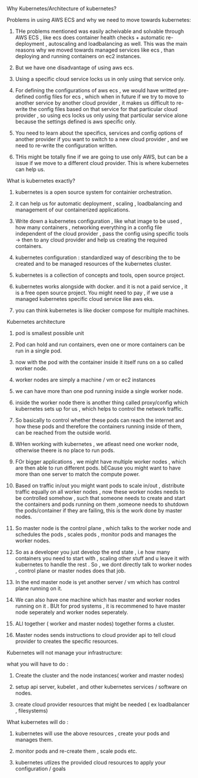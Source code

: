 Why Kubernetes/Architecture of kubernetes?

Problems in using AWS ECS and why we need to move towards kubernetes: 

1. THe problems mentioned was easily acheivable and solvable through AWS ECS , like ecs does container health checks + automatic re-deployment , autoscaling and loadbalancing as well. This was the main reasons why we moved towards managed services like ecs , than deploying and running containers on ec2 instances.

2. But we have one disadvantage of using aws ecs.

3. Using a specific cloud service locks us in only using that service only.

4. For defining the configurations of aws ecs , we would have writted pre-defined config files for ecs , which when in future if we try to move to another service by another cloud provider , it makes us difficult to re-write the config files based on that service for that particular cloud provider , so using ecs locks us only using that particular service alone because the settings defined is aws specific only.

5. You need to learn about the specifics, services and config options of another provider if you want to switch to a new cloud provider , and we need to re-write the configuration written.

6. THis might be totally fine if we are going to use only AWS, but can be a issue if we move to a different cloud provider. This is where kubernetes can help us.


What is kubernetes exactly?

1. kubernetes is a open source system for containier orchestration.

2. it can help us for automatic deployment , scaling , loadbalancing and management of our containerized applications.

3. Write down a kubernetes configuration , like what image to be used , how many containers , networking everything in a config file independent of the cloud provider , pass the config using specific tools -> then to any cloud provider and help us creating the required containers.

4. kubernetes configuration : standardized way of describing the to be created and to be managed resources of the kubernetes cluster.

5. kubernetes is a collection of concepts and tools, open source project.

6. kubernetes works alongside with docker. and it is not a paid service , it is a free open source project. You might need to pay , if we use a managed kubernetes specific cloud service like aws eks.

7. you can think kubernetes is like docker compose for multiple machines.

Kubernetes architecture

1. pod is smallest possible unit

2. Pod can hold and run containers, even one or more containers can be run in a single pod.

3. now with the pod with the container inside it itself runs on a so called worker node.

4. worker nodes are simply a machine / vm or ec2 instances

5. we can have more than one pod running inside a single worker node.

6. inside the worker node there is another thing called proxy/config which kubernetes sets up for us , which helps to control the network traffic.

7. So basically to control whether these pods can reach the internet and how these pods and therefore the containers running inside of them, can be reached from the outside world.

8. WHen working with kubernetes , we atleast need one worker node, otherwise theere is no place to run pods.

9. FOr bigger applications , we might have multiple worker nodes , which are then able to run different pods. bECause you might want to have more than one server to match the compute power.

10. Based on traffic in/out you might want pods to scale in/out , distribute traffic equally on all worker nodes , now these worker nodes needs to be controlled somehow , such that someone needs to create and start the containers and pods running on them ,someone needs to shutdown the pods/container if they are failing, this is the work done by master nodes.

11. So master node is the control plane , which talks to the worker node and schedules the pods , scales pods , monitor pods and manages the worker nodes.

12. So as a developer you just develop the end state , i.e how many containers you need to start with , scaling other stuff and u leave it with kubernetes to handle the rest . So , we dont directly talk to worker nodes , control plane or master nodes does that job.

13. In the end master node is yet another server / vm which has control plane running on it.

14. We can also have one machine which has master and worker nodes running on it . BUt for prod systems , it is recommened to have master node seperately and worker nodes seperately.

15. ALl together ( worker and master nodes) together forms a cluster.

16. Master nodes sends instructions to cloud provider api to tell cloud provider to creates the specific resources.

Kubernetes will not manage your infrastructure:

what you will have to do :

1. Create the cluster and the node instances( worker and master nodes)

2. setup api server, kubelet , and other kubernetes services / software on nodes.

3. create cloud provider resources that might be needed ( ex loadbalancer , filesystems)

What kubernetes will do : 

1. kubernetes will use the above resources , create your pods and manages them.

2. monitor pods and re-create them , scale pods etc.

3. kubernetes utlizes the provided cloud resources to apply your configuration / goals
